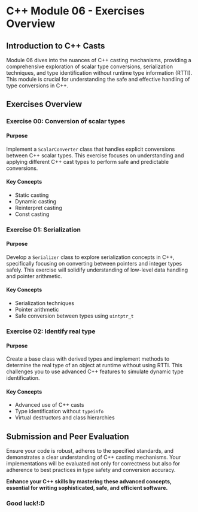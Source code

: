 # C++ Module 06 - Exercises Overview

## Introduction to C++ Casts

Module 06 dives into the nuances of C++ casting mechanisms, providing a comprehensive exploration of scalar type conversions, serialization techniques, and type identification without runtime type information (RTTI). This module is crucial for understanding the safe and effective handling of type conversions in C++.

## Exercises Overview

### Exercise 00: Conversion of scalar types

#### Purpose

Implement a `ScalarConverter` class that handles explicit conversions between C++ scalar types. This exercise focuses on understanding and applying different C++ cast types to perform safe and predictable conversions.

#### Key Concepts

- Static casting
- Dynamic casting
- Reinterpret casting
- Const casting

### Exercise 01: Serialization

#### Purpose

Develop a `Serializer` class to explore serialization concepts in C++, specifically focusing on converting between pointers and integer types safely. This exercise will solidify understanding of low-level data handling and pointer arithmetic.

#### Key Concepts

- Serialization techniques
- Pointer arithmetic
- Safe conversion between types using `uintptr_t`

### Exercise 02: Identify real type

#### Purpose

Create a base class with derived types and implement methods to determine the real type of an object at runtime without using RTTI. This challenges you to use advanced C++ features to simulate dynamic type identification.

#### Key Concepts

- Advanced use of C++ casts
- Type identification without `typeinfo`
- Virtual destructors and class hierarchies

## Submission and Peer Evaluation

Ensure your code is robust, adheres to the specified standards, and demonstrates a clear understanding of C++ casting mechanisms. Your implementations will be evaluated not only for correctness but also for adherence to best practices in type safety and conversion accuracy.

**Enhance your C++ skills by mastering these advanced concepts, essential for writing sophisticated, safe, and efficient software.**

### Good luck!:D
